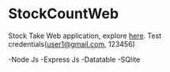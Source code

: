 # StockCountWeb
Stock Take Web application, explore [here](http://35.85.32.168:3000/). Test credentials(user1@gmail.com, 123456)

-Node Js
-Express Js
-Datatable
-SQlite
